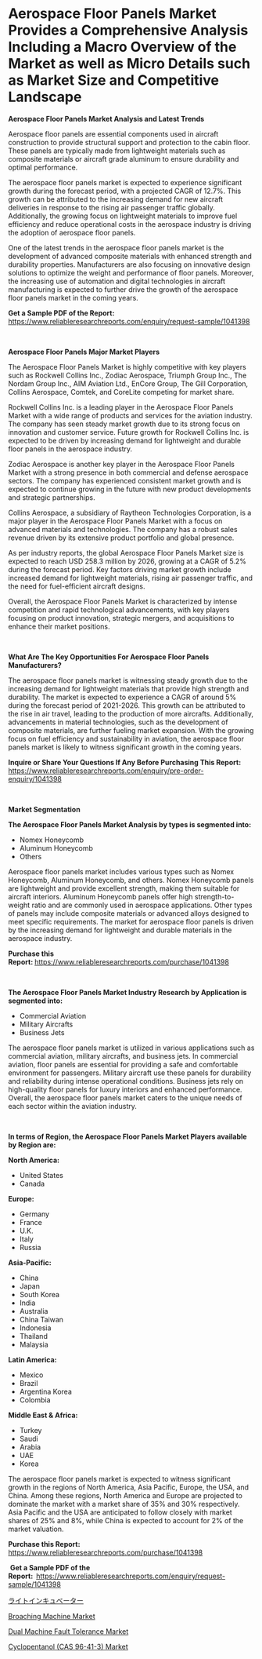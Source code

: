 <p><h1>Aerospace Floor Panels Market Provides a Comprehensive Analysis Including a Macro Overview of the Market as well as Micro Details such as Market Size and Competitive Landscape</h1></p><p><strong>Aerospace Floor Panels Market Analysis and Latest Trends</strong></p>
<p><p>Aerospace floor panels are essential components used in aircraft construction to provide structural support and protection to the cabin floor. These panels are typically made from lightweight materials such as composite materials or aircraft grade aluminum to ensure durability and optimal performance.</p><p>The aerospace floor panels market is expected to experience significant growth during the forecast period, with a projected CAGR of 12.7%. This growth can be attributed to the increasing demand for new aircraft deliveries in response to the rising air passenger traffic globally. Additionally, the growing focus on lightweight materials to improve fuel efficiency and reduce operational costs in the aerospace industry is driving the adoption of aerospace floor panels.</p><p>One of the latest trends in the aerospace floor panels market is the development of advanced composite materials with enhanced strength and durability properties. Manufacturers are also focusing on innovative design solutions to optimize the weight and performance of floor panels. Moreover, the increasing use of automation and digital technologies in aircraft manufacturing is expected to further drive the growth of the aerospace floor panels market in the coming years.</p></p>
<p><strong>Get a Sample PDF of the Report:&nbsp;</strong> <a href="https://www.reliableresearchreports.com/enquiry/request-sample/1041398">https://www.reliableresearchreports.com/enquiry/request-sample/1041398</a></p>
<p>&nbsp;</p>
<p><strong>Aerospace Floor Panels Major Market Players</strong></p>
<p><p>The Aerospace Floor Panels Market is highly competitive with key players such as Rockwell Collins Inc., Zodiac Aerospace, Triumph Group Inc., The Nordam Group Inc., AIM Aviation Ltd., EnCore Group, The Gill Corporation, Collins Aerospace, Comtek, and CoreLite competing for market share.</p><p>Rockwell Collins Inc. is a leading player in the Aerospace Floor Panels Market with a wide range of products and services for the aviation industry. The company has seen steady market growth due to its strong focus on innovation and customer service. Future growth for Rockwell Collins Inc. is expected to be driven by increasing demand for lightweight and durable floor panels in the aerospace industry.</p><p>Zodiac Aerospace is another key player in the Aerospace Floor Panels Market with a strong presence in both commercial and defense aerospace sectors. The company has experienced consistent market growth and is expected to continue growing in the future with new product developments and strategic partnerships.</p><p>Collins Aerospace, a subsidiary of Raytheon Technologies Corporation, is a major player in the Aerospace Floor Panels Market with a focus on advanced materials and technologies. The company has a robust sales revenue driven by its extensive product portfolio and global presence.</p><p>As per industry reports, the global Aerospace Floor Panels Market size is expected to reach USD 258.3 million by 2026, growing at a CAGR of 5.2% during the forecast period. Key factors driving market growth include increased demand for lightweight materials, rising air passenger traffic, and the need for fuel-efficient aircraft designs.</p><p>Overall, the Aerospace Floor Panels Market is characterized by intense competition and rapid technological advancements, with key players focusing on product innovation, strategic mergers, and acquisitions to enhance their market positions.</p></p>
<p>&nbsp;</p>
<p><strong>What Are The Key Opportunities For Aerospace Floor Panels Manufacturers?</strong></p>
<p><p>The aerospace floor panels market is witnessing steady growth due to the increasing demand for lightweight materials that provide high strength and durability. The market is expected to experience a CAGR of around 5% during the forecast period of 2021-2026. This growth can be attributed to the rise in air travel, leading to the production of more aircrafts. Additionally, advancements in material technologies, such as the development of composite materials, are further fueling market expansion. With the growing focus on fuel efficiency and sustainability in aviation, the aerospace floor panels market is likely to witness significant growth in the coming years.</p></p>
<p><strong>Inquire or Share Your Questions If Any Before Purchasing This Report:</strong> <a href="https://www.reliableresearchreports.com/enquiry/pre-order-enquiry/1041398">https://www.reliableresearchreports.com/enquiry/pre-order-enquiry/1041398</a></p>
<p>&nbsp;</p>
<p><strong>Market Segmentation</strong></p>
<p><strong>The Aerospace Floor Panels Market Analysis by types is segmented into:</strong></p>
<p><ul><li>Nomex Honeycomb</li><li>Aluminum Honeycomb</li><li>Others</li></ul></p>
<p><p>Aerospace floor panels market includes various types such as Nomex Honeycomb, Aluminum Honeycomb, and others. Nomex Honeycomb panels are lightweight and provide excellent strength, making them suitable for aircraft interiors. Aluminum Honeycomb panels offer high strength-to-weight ratio and are commonly used in aerospace applications. Other types of panels may include composite materials or advanced alloys designed to meet specific requirements. The market for aerospace floor panels is driven by the increasing demand for lightweight and durable materials in the aerospace industry.</p></p>
<p><strong>Purchase this Report:&nbsp;</strong><a href="https://www.reliableresearchreports.com/purchase/1041398">https://www.reliableresearchreports.com/purchase/1041398</a></p>
<p>&nbsp;</p>
<p><strong>The Aerospace Floor Panels Market Industry Research by Application is segmented into:</strong></p>
<p><ul><li>Commercial Aviation</li><li>Military Aircrafts</li><li>Business Jets</li></ul></p>
<p><p>The aerospace floor panels market is utilized in various applications such as commercial aviation, military aircrafts, and business jets. In commercial aviation, floor panels are essential for providing a safe and comfortable environment for passengers. Military aircraft use these panels for durability and reliability during intense operational conditions. Business jets rely on high-quality floor panels for luxury interiors and enhanced performance. Overall, the aerospace floor panels market caters to the unique needs of each sector within the aviation industry.</p></p>
<p>&nbsp;</p>
<p><strong>In terms of Region, the Aerospace Floor Panels Market Players available by Region are:</strong></p>
<p>
    <p> <strong> North America: </strong>
        <ul>
            <li>United States</li>
            <li>Canada</li>
        </ul>
        </p> 
    <p> <strong> Europe: </strong>
        <ul>
            <li>Germany</li>
            <li>France</li>
            <li>U.K.</li>
            <li>Italy</li>
            <li>Russia</li>
        </ul>
        </p> 
    <p> <strong> Asia-Pacific: </strong>
        <ul>
            <li>China</li>
            <li>Japan</li>
            <li>South Korea</li>
            <li>India</li>
            <li>Australia</li>
            <li>China Taiwan</li>
            <li>Indonesia</li>
            <li>Thailand</li>
            <li>Malaysia</li>
        </ul>
        </p> 
    <p> <strong> Latin America: </strong>
        <ul>
            <li>Mexico</li>
            <li>Brazil</li>
            <li>Argentina Korea</li>
            <li>Colombia</li>
        </ul>
        </p> 
    <p> <strong> Middle East & Africa: </strong>
        <ul>
            <li>Turkey</li>
            <li>Saudi</li>
            <li>Arabia</li>
            <li>UAE</li>
            <li>Korea</li>
        </ul>
    </p>
    </p>
<p><p>The aerospace floor panels market is expected to witness significant growth in the regions of North America, Asia Pacific, Europe, the USA, and China. Among these regions, North America and Europe are projected to dominate the market with a market share of 35% and 30% respectively. Asia Pacific and the USA are anticipated to follow closely with market shares of 25% and 8%, while China is expected to account for 2% of the market valuation.</p></p>
<p><strong>Purchase this Report: </strong><a href="https://www.reliableresearchreports.com/purchase/1041398">https://www.reliableresearchreports.com/purchase/1041398</a></p>
<p>&nbsp;<strong>Get a Sample PDF of the Report:&nbsp;&nbsp;</strong><a href="https://www.reliableresearchreports.com/enquiry/request-sample/1041398">https://www.reliableresearchreports.com/enquiry/request-sample/1041398</a></p>
<p><strong></strong></p>
<p><p><a href="https://medium.com/@cielostamm/%E3%83%A9%E3%82%A4%E3%83%88%E3%82%A4%E3%83%B3%E3%82%AD%E3%83%A5%E3%83%99%E3%83%BC%E3%82%BF%E3%83%BC%E3%83%9E%E3%83%BC%E3%82%B1%E3%83%83%E3%83%88-%E5%B8%82%E5%A0%B4cagr-%E5%B8%82%E5%A0%B4%E3%83%88%E3%83%AC%E3%83%B3%E3%83%89-%E6%88%90%E9%95%B7%E6%88%A6%E7%95%A5%E3%81%AB%E9%96%A2%E3%81%99%E3%82%8B%E6%B4%9E%E5%AF%9F-14277606ecc5">ライトインキュベーター</a></p><p><a href="https://view.publitas.com/reportprime-1/broaching-machine-market-research-report-provides-thorough-industry-overview-which-offers-an-in-depth-analysis-of-product-trends-and-new-market-divisions/">Broaching Machine Market</a></p><p><a href="https://iodized-pantydraco-05c.notion.site/Dual-Machine-Fault-Tolerance-Market-Size-Focuses-on-Market-Dynamics-In-Depth-Analysis-and-Future-Pr-04e777294f704208a230aafff72e3e4d">Dual Machine Fault Tolerance Market</a></p><p><a href="https://view.publitas.com/reportprime-1/cyclopentanol-cas-96-41-3-market-dynamics-2024-2031-also-about-its-market-trends-projections-and-opportunities/">Cyclopentanol (CAS 96-41-3) Market</a></p></p>
